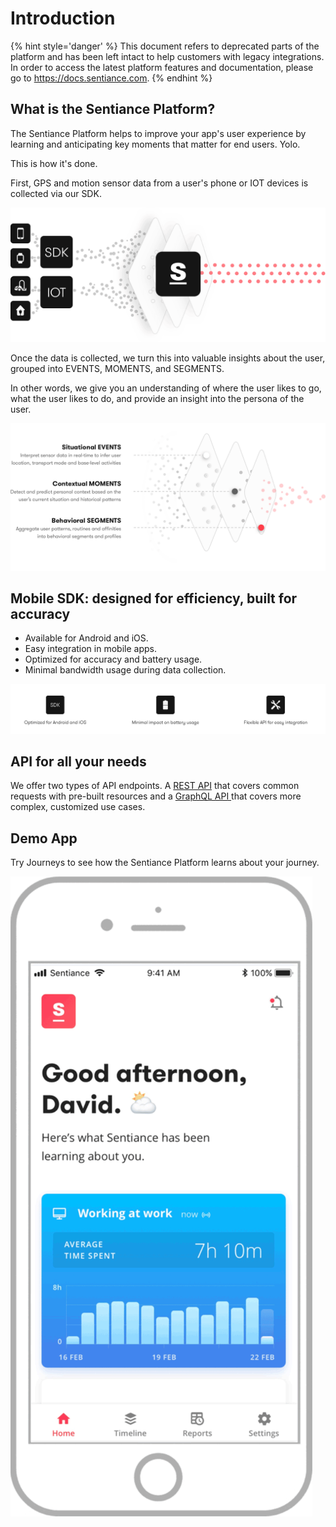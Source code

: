 # Introduction

{% hint style='danger' %} This document refers to deprecated parts of the platform and has been left intact to help customers with legacy integrations. In order to access the latest platform features and documentation, please go to https://docs.sentiance.com. {% endhint %}

## What is the Sentiance Platform?

The Sentiance Platform helps to improve your app's user experience by learning and anticipating key moments that matter for end users. Yolo.

This is how it's done.

First, GPS and motion sensor data from a user's phone or IOT devices is collected via our SDK.

![](.gitbook/assets/platform.png)

Once the data is collected, we turn this into valuable insights about the user, grouped into EVENTS, MOMENTS, and SEGMENTS.

In other words, we give you an understanding of where the user likes to go, what the user likes to do, and provide an insight into the persona of the user.

![](.gitbook/assets/context-layers.png)

## Mobile SDK: designed for efficiency, built for accuracy

* Available for Android and iOS.
* Easy integration in mobile apps.
* Optimized for accuracy and battery usage.
* Minimal bandwidth usage during data collection.

![](<.gitbook/assets/Screen Shot 2018-12-17 at 4.47.30 PM.png>)

## API for all your needs

We offer two types of API endpoints. A [REST API](backend/rest-api/) that covers common requests with pre-built resources and a [GraphQL API ](backend/graphql.md)that covers more complex, customized use cases.

## Demo App

Try Journeys to see how the Sentiance Platform learns about your journey.

![](.gitbook/assets/journeys-demo.gif)
